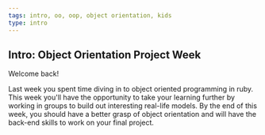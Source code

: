 ```yaml
---
tags: intro, oo, oop, object orientation, kids
type: intro
---
```

## Intro: Object Orientation Project Week

Welcome back!

Last week you spent time diving in to object oriented programming in ruby. This week you'll have the opportunity to take your learning further by working in groups to build out interesting real-life models. By the end of this week, you should have a better grasp of object orientation and will have the back-end skills to work on your final project.